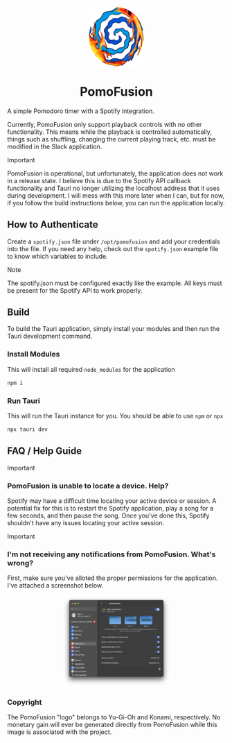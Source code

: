 <div align="center"><img src="assets/icon.png" width="25%"></div>
<div align="center"><h1>PomoFusion</h1></div>

A simple Pomodoro timer with a Spotify integration.

Currently, PomoFusion only support playback controls with no other functionality. This means while the playback is controlled automatically, things such as shuffling, changing the current playing track, etc. must be modified in the Slack application.

> [!IMPORTANT]
> PomoFusion is operational, but unfortunately, the application does not work in a release state. I believe this is due to the Spotify API callback functionality and Tauri no longer utilizing the localhost address that it uses during development. I will mess with this more later when I can, but for now, if you follow the build instructions below, you can run the application locally.

## How to Authenticate

Create a `spotify.json` file under `/opt/pomofusion` and add your credentials into the file. If you need any help, check out the `spotify.json` example file to know which variables to include.

> [!NOTE]
> The spotify.json must be configured exactly like the example. All keys must be present for the Spotify API to work properly.

## Build

To build the Tauri application, simply install your modules and then run the Tauri development command.

### Install Modules

This will install all required `node_modules` for the application

```bash
npm i
```

### Run Tauri

This will run the Tauri instance for you. You should be able to use `npm` or `npx`
```bash
npx tauri dev
```

## FAQ / Help Guide

> [!IMPORTANT]
>
> ### PomoFusion is unable to locate a device. Help?
>
> Spotify may have a difficult time locating your active device or session. A potential fix for this is to restart the Spotify application, play a song for a few seconds, and then pause the song. Once you've done this, Spotify shouldn't have any issues locating your active session.

> [!IMPORTANT]
>
> ### I'm not receiving any notifications from PomoFusion. What's wrong?
>
> First, make sure you've alloted the proper permissions for the application. I've attached a screenshot below.
>
> <div align="center"><img src="assets/macos_notifications_example.png" width="50%"></div>

### Copyright

The PomoFusion "logo" belongs to Yu-Gi-Oh and Konami, respectively. No monetary gain will ever be generated directly from PomoFusion while this image is associated with the project.
